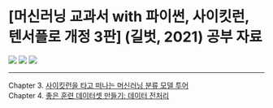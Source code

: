 # [머신러닝 교과서 with 파이썬, 사이킷런, 텐서플로 개정 3판] (길벗, 2021) 공부 자료
<img src="https://camo.githubusercontent.com/256bb6784a158b053e27e4d3c77d3f96de3d551a30711bc8f62158bc4ca648fb/68747470733a2f2f696d672e736869656c64732e696f2f62616467652f507974686f6e2d332e372d626c75652e7376673f7374796c653d706c6173746963"> <img src="https://camo.githubusercontent.com/bb76f46f1a17176ce35623ac282da32fb226c0bdb799a250e217ace70a3c6c9b/68747470733a2f2f696d672e736869656c64732e696f2f62616467652f7363696b69742d2d6c6561726e2d302e32342e302d7265642e7376673f7374796c653d706c6173746963"> <img src="https://camo.githubusercontent.com/684f4237e5498e44fda81533911ddccc694f4c9839d1529d2ba0f2dd53f21df2/68747470733a2f2f696d672e736869656c64732e696f2f62616467652f54656e736f72466c6f772d322e342e302d6f72616e67652e7376673f7374796c653d706c6173746963">
</br>
***
Chapter 3. [사이킷런을 타고 떠나는 머신러닝 분류 모델 투어](https://github.com/2hg7274/ML_DL_study/tree/main/ch03)  
Chapter 4. [좋은 훈련 데이터셋 만들기: 데이터 전처리](https://github.com/2hg7274/ML_DL_study/tree/main/ch04)
